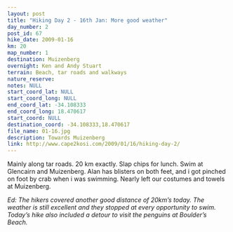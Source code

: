 ```yaml
---
layout: post
title: "Hiking Day 2 - 16th Jan: More good weather" 
day_number: 2
post_id: 67
hike_date: 2009-01-16
km: 20
map_number: 1
destination: Muizenberg
overnight: Ken and Andy Stuart
terrain: Beach, tar roads and walkways
nature_reserve: 
notes: NULL
start_coord_lat: NULL
start_coord_long: NULL
end_coord_lat: -34.108333
end_coord_long: 18.470617
start_coord: NULL
destination_coord: -34.108333,18.470617
file_name: 01-16.jpg
description: Towards Muizenberg
link: http://www.cape2kosi.com/2009/01/16/hiking-day-2/
---
```


Mainly along tar roads. 20 km exactly. Slap chips for lunch. Swim at Glencairn and Muizenberg. Alan has blisters on both feet, and i got pinched on foot by crab when i was swimming. Nearly left our costumes and towels at Muizenberg.

*Ed: The hikers covered another good distance of 20km’s today. The weather is still excellent and they stopped at every opportunity to swim. Today’s hike also included a detour to visit the penguins at Boulder’s Beach.*